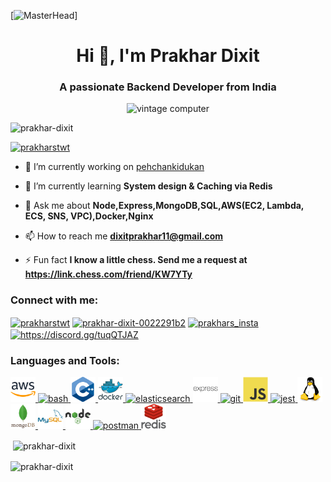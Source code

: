 [![MasterHead](https://e0.pxfuel.com/wallpapers/44/127/desktop-wallpaper-flat-forest-deer-iphone-abstract-horizontal-landscape-nature.jpg)]
<h1 align="center">Hi 👋, I'm Prakhar Dixit</h1>
<h3 align="center">A passionate Backend Developer from India</h3>
<p align="center">
  <img src="https://media.giphy.com/media/3ov9jNziFTMfzSumAw/giphy.gif" width="480" height="271" alt="vintage computer">
</p>
<p align="left"> <img src="https://komarev.com/ghpvc/?username=prakhar-dixit&label=Profile%20views&color=0e75b6&style=flat" alt="prakhar-dixit" /> </p>

<p align="left"> <a href="https://twitter.com/prakharstwt" target="blank"><img src="https://img.shields.io/twitter/follow/prakharstwt?logo=twitter&style=for-the-badge" alt="prakharstwt" /></a> </p>

- 🔭 I’m currently working on [pehchankidukan](https://pehchankidukan.in/)

- 🌱 I’m currently learning **System design & Caching via Redis**

- 💬 Ask me about **Node,Express,MongoDB,SQL,AWS(EC2, Lambda, ECS, SNS, VPC),Docker,Nginx**

- 📫 How to reach me **dixitprakhar11@gmail.com**

- ⚡ Fun fact **I know a little chess. Send me a request at https://link.chess.com/friend/KW7YTy**

<h3 align="left">Connect with me:</h3>
<p align="left">
<a href="https://twitter.com/prakharstwt" target="blank"><img align="center" src="https://raw.githubusercontent.com/rahuldkjain/github-profile-readme-generator/master/src/images/icons/Social/twitter.svg" alt="prakharstwt" height="30" width="40" /></a>
<a href="https://linkedin.com/in/prakhar-dixit-0022291b2" target="blank"><img align="center" src="https://raw.githubusercontent.com/rahuldkjain/github-profile-readme-generator/master/src/images/icons/Social/linked-in-alt.svg" alt="prakhar-dixit-0022291b2" height="30" width="40" /></a>
<a href="https://instagram.com/prakhars_insta" target="blank"><img align="center" src="https://raw.githubusercontent.com/rahuldkjain/github-profile-readme-generator/master/src/images/icons/Social/instagram.svg" alt="prakhars_insta" height="30" width="40" /></a>
<a href="https://discord.gg/https://discord.gg/tuqQTJAZ" target="blank"><img align="center" src="https://raw.githubusercontent.com/rahuldkjain/github-profile-readme-generator/master/src/images/icons/Social/discord.svg" alt="https://discord.gg/tuqQTJAZ" height="30" width="40" /></a>
</p>

<h3 align="left">Languages and Tools:</h3>
<p align="left"> <a href="https://aws.amazon.com" target="_blank" rel="noreferrer"> <img src="https://raw.githubusercontent.com/devicons/devicon/master/icons/amazonwebservices/amazonwebservices-original-wordmark.svg" alt="aws" width="40" height="40"/> </a> <a href="https://www.gnu.org/software/bash/" target="_blank" rel="noreferrer"> <img src="https://www.vectorlogo.zone/logos/gnu_bash/gnu_bash-icon.svg" alt="bash" width="40" height="40"/> </a> <a href="https://www.w3schools.com/cpp/" target="_blank" rel="noreferrer"> <img src="https://raw.githubusercontent.com/devicons/devicon/master/icons/cplusplus/cplusplus-original.svg" alt="cplusplus" width="40" height="40"/> </a> <a href="https://www.docker.com/" target="_blank" rel="noreferrer"> <img src="https://raw.githubusercontent.com/devicons/devicon/master/icons/docker/docker-original-wordmark.svg" alt="docker" width="40" height="40"/> </a> <a href="https://www.elastic.co" target="_blank" rel="noreferrer"> <img src="https://www.vectorlogo.zone/logos/elastic/elastic-icon.svg" alt="elasticsearch" width="40" height="40"/> </a> <a href="https://expressjs.com" target="_blank" rel="noreferrer"> <img src="https://raw.githubusercontent.com/devicons/devicon/master/icons/express/express-original-wordmark.svg" alt="express" width="40" height="40"/> </a> <a href="https://git-scm.com/" target="_blank" rel="noreferrer"> <img src="https://www.vectorlogo.zone/logos/git-scm/git-scm-icon.svg" alt="git" width="40" height="40"/> </a> <a href="https://developer.mozilla.org/en-US/docs/Web/JavaScript" target="_blank" rel="noreferrer"> <img src="https://raw.githubusercontent.com/devicons/devicon/master/icons/javascript/javascript-original.svg" alt="javascript" width="40" height="40"/> </a> <a href="https://jestjs.io" target="_blank" rel="noreferrer"> <img src="https://www.vectorlogo.zone/logos/jestjsio/jestjsio-icon.svg" alt="jest" width="40" height="40"/> </a> <a href="https://www.linux.org/" target="_blank" rel="noreferrer"> <img src="https://raw.githubusercontent.com/devicons/devicon/master/icons/linux/linux-original.svg" alt="linux" width="40" height="40"/> </a> <a href="https://www.mongodb.com/" target="_blank" rel="noreferrer"> <img src="https://raw.githubusercontent.com/devicons/devicon/master/icons/mongodb/mongodb-original-wordmark.svg" alt="mongodb" width="40" height="40"/> </a> <a href="https://www.mysql.com/" target="_blank" rel="noreferrer"> <img src="https://raw.githubusercontent.com/devicons/devicon/master/icons/mysql/mysql-original-wordmark.svg" alt="mysql" width="40" height="40"/> </a> <a href="https://nodejs.org" target="_blank" rel="noreferrer"> <img src="https://raw.githubusercontent.com/devicons/devicon/master/icons/nodejs/nodejs-original-wordmark.svg" alt="nodejs" width="40" height="40"/> </a> <a href="https://postman.com" target="_blank" rel="noreferrer"> <img src="https://www.vectorlogo.zone/logos/getpostman/getpostman-icon.svg" alt="postman" width="40" height="40"/> </a> <a href="https://redis.io" target="_blank" rel="noreferrer"> <img src="https://raw.githubusercontent.com/devicons/devicon/master/icons/redis/redis-original-wordmark.svg" alt="redis" width="40" height="40"/> </a> </p>

<p>&nbsp;<img align="center" src="https://github-readme-stats.vercel.app/api?username=prakhar-dixit&show_icons=true&locale=en" alt="prakhar-dixit" /></p>

<p><img align="center" src="https://github-readme-streak-stats.herokuapp.com/?user=prakhar-dixit&" alt="prakhar-dixit" /></p>
